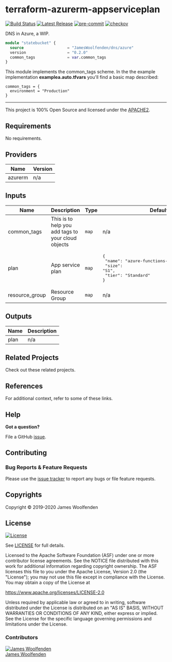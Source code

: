 # terraform-azurerm-appserviceplan

[![Build Status](https://github.com/JamesWoolfenden/terraform-azurerm-appserviceplan/workflows/Verify%20and%20Bump/badge.svg?branch=master)](https://github.com/JamesWoolfenden/terraform-azurerm-appserviceplan)
[![Latest Release](https://img.shields.io/github/release/JamesWoolfenden/terraform-azurerm-appserviceplan.svg)](https://github.com/JamesWoolfenden/terraform-azurerm-appserviceplan/releases/latest)
[![pre-commit](https://img.shields.io/badge/pre--commit-enabled-brightgreen?logo=pre-commit&logoColor=white)](https://github.com/pre-commit/pre-commit)
[![checkov](https://img.shields.io/badge/checkov-verified-brightgreen)](https://www.checkov.io/)

DNS in Azure, a WIP.

```terraform
module "statebucket" {
  source                   = "JamesWoolfenden/dns/azure"
  version                  = "0.2.0"
  common_tags              = var.common_tags
}
```

This module implements the common_tags scheme. In the the example implementation **examplea.auto.tfvars** you'll find a basic map described:

```HCL
common_tags = {
  environment = "Production"
}
```

---

This project is 100% Open Source and licensed under the [APACHE2](LICENSE).

<!-- BEGINNING OF PRE-COMMIT-TERRAFORM DOCS HOOK -->
## Requirements

No requirements.

## Providers

| Name | Version |
|------|---------|
| azurerm | n/a |

## Inputs

| Name | Description | Type | Default | Required |
|------|-------------|------|---------|:--------:|
| common\_tags | This is to help you add tags to your cloud objects | `map` | n/a | yes |
| plan | App service plan | `map` | <pre>{<br>  "name": "azure-functions-test-service-plan",<br>  "size": "S1",<br>  "tier": "Standard"<br>}</pre> | no |
| resource\_group | Resource Group | `map` | n/a | yes |

## Outputs

| Name | Description |
|------|-------------|
| plan | n/a |

<!-- END OF PRE-COMMIT-TERRAFORM DOCS HOOK -->

## Related Projects

Check out these related projects.

## References

For additional context, refer to some of these links.

## Help

**Got a question?**

File a GitHub [issue](https://github.com/JamesWoolfenden/terraform-azurerm-appserviceplan/issues).

## Contributing

### Bug Reports & Feature Requests

Please use the [issue tracker](https://github.com/JamesWoolfenden/terraform-azurerm-appserviceplan/issues) to report any bugs or file feature requests.

## Copyrights

Copyright © 2019-2020 James Woolfenden

## License

[![License](https://img.shields.io/badge/License-Apache%202.0-blue.svg)](https://opensource.org/licenses/Apache-2.0)

See [LICENSE](LICENSE) for full details.

Licensed to the Apache Software Foundation (ASF) under one
or more contributor license agreements. See the NOTICE file
distributed with this work for additional information
regarding copyright ownership. The ASF licenses this file
to you under the Apache License, Version 2.0 (the
"License"); you may not use this file except in compliance
with the License. You may obtain a copy of the License at

<https://www.apache.org/licenses/LICENSE-2.0>

Unless required by applicable law or agreed to in writing,
software distributed under the License is distributed on an
"AS IS" BASIS, WITHOUT WARRANTIES OR CONDITIONS OF ANY
KIND, either express or implied. See the License for the
specific language governing permissions and limitations
under the License.

### Contributors

[![James Woolfenden][jameswoolfenden_avatar]][jameswoolfenden_homepage]<br/>[James Woolfenden][jameswoolfenden_homepage]

[jameswoolfenden_homepage]: https://github.com/jameswoolfenden
[jameswoolfenden_avatar]: https://github.com/jameswoolfenden.png?size=150
[github]: https://github.com/jameswoolfenden
[linkedin]: https://www.linkedin.com/in/jameswoolfenden/
[twitter]: https://twitter.com/JimWoolfenden
[share_twitter]: https://twitter.com/intent/tweet/?text=terraform-azurerm-appserviceplan&url=https://github.com/JamesWoolfenden/terraform-azurerm-appserviceplan
[share_linkedin]: https://www.linkedin.com/shareArticle?mini=true&title=terraform-azurerm-appserviceplan&url=https://github.com/JamesWoolfenden/terraform-azurerm-appserviceplan
[share_reddit]: https://reddit.com/submit/?url=https://github.com/JamesWoolfenden/terraform-azurerm-appserviceplan
[share_facebook]: https://facebook.com/sharer/sharer.php?u=https://github.com/JamesWoolfenden/terraform-azurerm-appserviceplan
[share_email]: mailto:?subject=terraform-azurerm-appserviceplan&body=https://github.com/JamesWoolfenden/terraform-azurerm-appserviceplan
